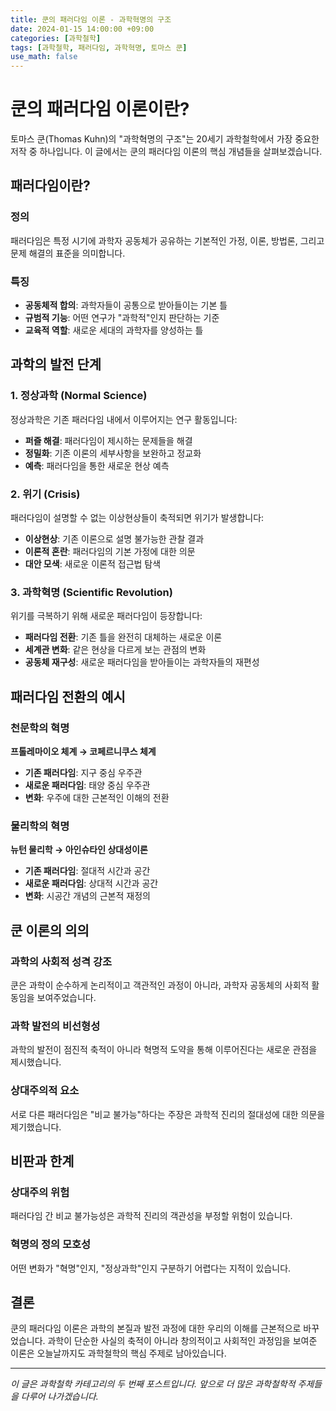 ```yaml
---
title: 쿤의 패러다임 이론 - 과학혁명의 구조
date: 2024-01-15 14:00:00 +09:00
categories: [과학철학]
tags: [과학철학, 패러다임, 과학혁명, 토마스 쿤]
use_math: false
---
```


# 쿤의 패러다임 이론이란?

토마스 쿤(Thomas Kuhn)의 "과학혁명의 구조"는 20세기 과학철학에서 가장 중요한 저작 중 하나입니다. 이 글에서는 쿤의 패러다임 이론의 핵심 개념들을 살펴보겠습니다.

## 패러다임이란?

### 정의

패러다임은 특정 시기에 과학자 공동체가 공유하는 기본적인 가정, 이론, 방법론, 그리고 문제 해결의 표준을 의미합니다.

### 특징

- **공동체적 합의**: 과학자들이 공통으로 받아들이는 기본 틀
- **규범적 기능**: 어떤 연구가 "과학적"인지 판단하는 기준
- **교육적 역할**: 새로운 세대의 과학자를 양성하는 틀

## 과학의 발전 단계

### 1. 정상과학 (Normal Science)

정상과학은 기존 패러다임 내에서 이루어지는 연구 활동입니다:

- **퍼즐 해결**: 패러다임이 제시하는 문제들을 해결
- **정밀화**: 기존 이론의 세부사항을 보완하고 정교화
- **예측**: 패러다임을 통한 새로운 현상 예측

### 2. 위기 (Crisis)

패러다임이 설명할 수 없는 이상현상들이 축적되면 위기가 발생합니다:

- **이상현상**: 기존 이론으로 설명 불가능한 관찰 결과
- **이론적 혼란**: 패러다임의 기본 가정에 대한 의문
- **대안 모색**: 새로운 이론적 접근법 탐색

### 3. 과학혁명 (Scientific Revolution)

위기를 극복하기 위해 새로운 패러다임이 등장합니다:

- **패러다임 전환**: 기존 틀을 완전히 대체하는 새로운 이론
- **세계관 변화**: 같은 현상을 다르게 보는 관점의 변화
- **공동체 재구성**: 새로운 패러다임을 받아들이는 과학자들의 재편성

## 패러다임 전환의 예시

### 천문학의 혁명

**프톨레마이오 체계 → 코페르니쿠스 체계**

- **기존 패러다임**: 지구 중심 우주관
- **새로운 패러다임**: 태양 중심 우주관
- **변화**: 우주에 대한 근본적인 이해의 전환

### 물리학의 혁명

**뉴턴 물리학 → 아인슈타인 상대성이론**

- **기존 패러다임**: 절대적 시간과 공간
- **새로운 패러다임**: 상대적 시간과 공간
- **변화**: 시공간 개념의 근본적 재정의

## 쿤 이론의 의의

### 과학의 사회적 성격 강조

쿤은 과학이 순수하게 논리적이고 객관적인 과정이 아니라, 과학자 공동체의 사회적 활동임을 보여주었습니다.

### 과학 발전의 비선형성

과학의 발전이 점진적 축적이 아니라 혁명적 도약을 통해 이루어진다는 새로운 관점을 제시했습니다.

### 상대주의적 요소

서로 다른 패러다임은 "비교 불가능"하다는 주장은 과학적 진리의 절대성에 대한 의문을 제기했습니다.

## 비판과 한계

### 상대주의 위험

패러다임 간 비교 불가능성은 과학적 진리의 객관성을 부정할 위험이 있습니다.

### 혁명의 정의 모호성

어떤 변화가 "혁명"인지, "정상과학"인지 구분하기 어렵다는 지적이 있습니다.

## 결론

쿤의 패러다임 이론은 과학의 본질과 발전 과정에 대한 우리의 이해를 근본적으로 바꾸었습니다. 과학이 단순한 사실의 축적이 아니라 창의적이고 사회적인 과정임을 보여준 이론은 오늘날까지도 과학철학의 핵심 주제로 남아있습니다.

---

_이 글은 과학철학 카테고리의 두 번째 포스트입니다. 앞으로 더 많은 과학철학적 주제들을 다루어 나가겠습니다._
